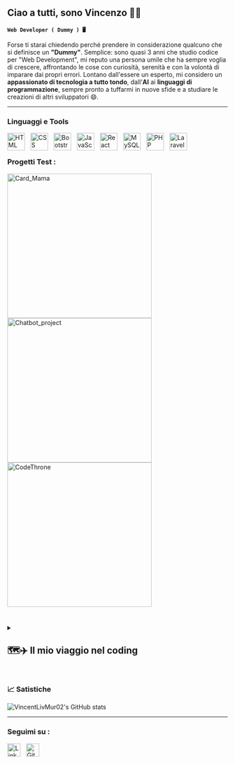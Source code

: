 ## Ciao a tutti, sono Vincenzo 👋😊

**`Web Developer ( Dummy ) 🖥️`** 

Forse ti starai chiedendo perché prendere in considerazione qualcuno che si definisce un **"Dummy"**. Semplice: sono quasi 3 anni che studio codice per "Web Development", mi reputo una persona umile che ha sempre voglia di crescere, affrontando le cose con curiosità, serenità e con la volontà di imparare dai propri errori. Lontano dall'essere un esperto,  mi considero un **appassionato di tecnologia a tutto tondo**, dall'**AI** ai **linguaggi di programmazione**, sempre pronto a tuffarmi in nuove sfide e a studiare le creazioni di altri sviluppatori 😄.
</br>

---

### Linguaggi e Tools

<img align="left" alt="HTML" width="40px" style="padding-right:10px;" src="https://cdn.jsdelivr.net/gh/devicons/devicon@latest/icons/html5/html5-plain-wordmark.svg" />
<img align="left" alt="CSS" width="40px" style="padding-right:10px;" src="https://cdn.jsdelivr.net/gh/devicons/devicon@latest/icons/css3/css3-plain-wordmark.svg" />
<img align="left" alt="Bootstrap" width="40px" style="padding-right:10px;" src="https://cdn.jsdelivr.net/gh/devicons/devicon@latest/icons/bootstrap/bootstrap-original.svg" />
<img align="left" alt="JavaScript" width="40px" style="padding-right:10px;" src="https://cdn.jsdelivr.net/gh/devicons/devicon@latest/icons/javascript/javascript-plain.svg" />
<img align="left" alt="React" width="40px" style="padding-right:10px;" src="https://cdn.jsdelivr.net/gh/devicons/devicon@latest/icons/react/react-original-wordmark.svg" />
<img align="left" alt="MySQL" width="40px" style="padding-right:10px;" src="https://cdn.jsdelivr.net/gh/devicons/devicon@latest/icons/mysql/mysql-original-wordmark.svg" />
<img align="left" alt="PHP" width="40px" style="padding-right:10px;" src="https://cdn.jsdelivr.net/gh/devicons/devicon@latest/icons/php/php-original.svg" />
<img align="left" alt="Laravel" width="40px" style="padding-right:10px;" src="https://cdn.jsdelivr.net/gh/devicons/devicon@latest/icons/laravel/laravel-original.svg" />
</br>

# 

### Progetti Test : 

<a href="https://github.com/VincentLivMur02/Card_Mama">
    <img src="https://github-readme-stats.vercel.app/api/pin/?show_owner=true&username=VincentLivMur02&repo=Card_Mama&theme=discord_old_blurple" width="330" alt="Card_Mama">
</a>

<a href="https://github.com/VincentLivMur02/Chatbot_project">
    <img src="https://github-readme-stats.vercel.app/api/pin/?show_owner=true&username=VincentLivMur02&repo=Chatbot_project&theme=discord_old_blurple" width="330"  alt="Chatbot_project">
</a>

<a href="https://github.com/VincentLivMur02/CodeThrone">
    <img src="https://github-readme-stats.vercel.app/api/pin/?show_owner=true&username=VincentLivMur02&repo=CodeThrone&theme=discord_old_blurple" width="330" alt="CodeThrone">
</a>


#

<details>
    <summary><h2>🗺️✈️ Il mio viaggio nel coding</h2></summary>
    Verso la fine del 4° / inizio 5° anno di liceo linguistico, ho iniziato a curiosare e a capire come funzionassero le cose dietro lo schermo, soprattutto nel mondo del Web. Ho mosso i primi passi da autodidatta, esplorando diversi tutorial su YouTube.
    </br></br>
    Abbandonata l'idea di un percorso universitario tradizionale, ho deciso di intraprendere la strada dello sviluppo web, spinto da una forte passione per la tecnologia. Ho iniziato il mio viaggio con un corso di programmazione che mi ha fornito le prime basi e, nonostante le sfide iniziali, ho sviluppato un approccio pratico e tenace alla risoluzione dei problemi. 
    </br></br>
    Questo primo successo mi ha spinto a iscrivermi a un percorso formativo più strutturato, dove mi sto specializzando nello sviluppo Full Stack. Sto acquisendo solide competenze Front-End con <b>HTML</b>,<b>CSS</b> e <b>JavaScript</b>, esplorando framework e librerie moderne come <b>React</b>, <b>Bootstrap</b> e <b>Tailwind</b>. Sto poi approfondendo le tecnologie Back-End, lavorando con <b>GitHub</b>, <b>MySQL</b>, <b>PHP</b> e <b>Laravel</b>.
    </br></br>
    Sono convinto che il percorso di apprendimento sia continuo e sono sempre pronto ad affrontare nuove sfide per padroneggiare al meglio le tecnologie che ho studiato e a scoprirne di nuove. Un saluto a tutti! 👋☺️
    </br></br>
</details>

# 

### 📈 Satistiche 

![VincentLivMur02's GitHub stats](https://github-readme-stats.vercel.app/api?username=VincentLivMur02&show_icons=true&theme=discord_old_blurple)
</br>

---

### Seguimi su :
<a href="https://www.linkedin.com/in/vincenzo-livio-murlo-859b98334/">
    <img align="left" alt="Linkedin" width="30px" style="padding-right:10px;" src="https://cdn.jsdelivr.net/gh/devicons/devicon@latest/icons/linkedin/linkedin-original.svg"/>
</a>
<a href="https://github.com/VincentLivMur02">
    <img align="left" alt="GitHub" width="30px" style="padding-right:10px;" src="https://cdn.jsdelivr.net/gh/devicons/devicon@latest/icons/git/git-original.svg"/>
</a>

</br>
</br>


<!-- Questo Readme è ispirato al tutorial di "**[@ForrestKnight](https://www.youtube.com/watch?v=9A8sQZDRn5o)**", che offre ottimi spunti per personalizzare il proprio profilo GitHub.

Fonti citate nel video :</br>
__1.__ Repo di **[@anuraghazra](https://github.com/anuraghazra/github-readme-stats/tree/master?tab=readme-ov-file#github-stats-card)**;
 
__2.__ Repo di **[@codeSTACKr](https://github.com/codeSTACKr/codeSTACKr)**;

__3.__ Repo di **[@DenverCoder1](https://github.com/DenverCoder1/DenverCoder1)**.-->


          



